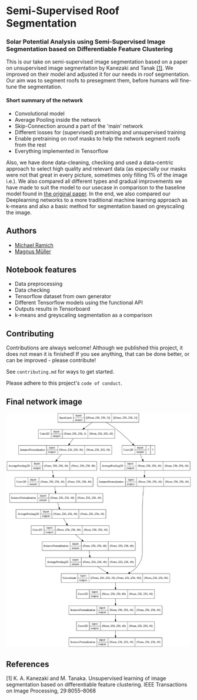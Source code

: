 
# Semi-Supervised Roof Segmentation
### Solar Potential Analysis using Semi-Supervised Image Segmentation based on Differentiable Feature Clustering

This is our take on semi-supervised image segmentation based on a paper on unsupervised image segmentation
by Kanezaki and Tanak [[1]](#1). We improved on their model and adjusted it for our needs in roof segmentation.
Our aim was to segment roofs to presegment them, before humans will fine-tune the segmentation. 


#### Short summary of the network
- Convolutional model
- Average Pooling inside the network
- Skip-Connection around a part of the 'main' network
- Different losses for (supervised) pretraining and unsupervised training
- Enable pretraining on roof masks to help the network segment roofs from the rest
- Everything implemented in Tensorflow

Also, we have done data-cleaning, checking and used a data-centric approach to select high quality and relevant data (as especially our masks were not that great in every picture, sometimes only filling 1% of the image i.e.).
We also compared all different types and gradual improvements we have made to suit the model to our usecase in comparison to the baseline model found in [the original paper](#1).
In the end, we also compared our Deeplearning networks to a more traditional machine learning approach as k-means and also a basic method for segmentation based on greyscaling the image.
## Authors

- [Michael Ramich](https://github.com/michael-ra)
- [Magnus Müller](https://github.com/MagMueller/)

## Notebook features

- Data preprocessing
- Data checking
- Tensorflow dataset from own generator
- Different Tensorflow models using the functional API
- Outputs results in Tensorboard
- k-means and greyscaling segmentation as a comparison

## Contributing

Contributions are always welcome! Although we published this project, it does not mean it is finished! 
If you see anything, that can be done better, or can be improved - please contribute!

See `contributing.md` for ways to get started.

Please adhere to this project's `code of conduct`.

## Final network image

![Image of the tensorflow model](https://github.com/michael-ra/SSIS_Roof_DiffFeatClust/blob/main/Model.jpeg?raw=true)
## References

<a id="1">[1]</a> K. A. Kanezaki and M. Tanaka. Unsupervised learning of
image segmentation based on differentiable feature clustering.
IEEE Transactions on Image Processing, 29:8055–8068
